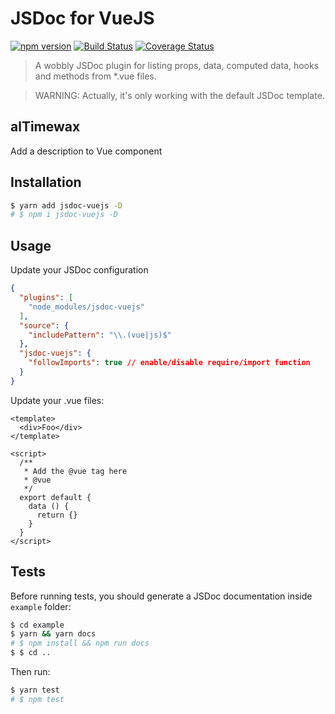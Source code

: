 JSDoc for VueJS
===============

[![npm version](https://badge.fury.io/js/jsdoc-vuejs.svg)](https://badge.fury.io/js/jsdoc-vuejs)
[![Build Status](https://travis-ci.org/Kocal/jsdoc-vuejs.svg?branch=master)](https://travis-ci.org/Kocal/jsdoc-vuejs)
[![Coverage Status](https://coveralls.io/repos/github/Kocal/jsdoc-vuejs/badge.svg?branch=master)](https://coveralls.io/github/Kocal/jsdoc-vuejs?branch=master)

> A wobbly JSDoc plugin for listing props, data, computed data, hooks and methods from *.vue files.

> WARNING: Actually, it's only working with the default JSDoc template.

## alTimewax

Add a description to Vue component

## Installation

```bash
$ yarn add jsdoc-vuejs -D
# $ npm i jsdoc-vuejs -D
```

## Usage

Update your JSDoc configuration

```json
{
  "plugins": [
    "node_modules/jsdoc-vuejs"
  ],
  "source": {
    "includePattern": "\\.(vue|js)$"
  },
  "jsdoc-vuejs": {
    "followImports": true // enable/disable require/import function
  }
}
```

Update your .vue files:

```vue
<template>
  <div>Foo</div>
</template>

<script>
  /**
   * Add the @vue tag here
   * @vue
   */
  export default {
    data () {
      return {}
    }
  }
</script>
```

## Tests

Before running tests, you should generate a JSDoc documentation inside `example` folder:

```bash
$ cd example
$ yarn && yarn docs
# $ npm install && npm run docs
$ $ cd ..
```

Then run:

```bash
$ yarn test
# $ npm test
```
